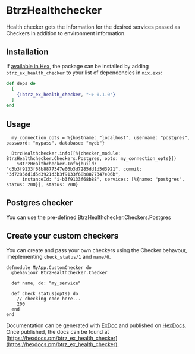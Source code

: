 # BtrzHealthchecker

Health checker gets the information for the desired services passed as Checkers in addition to environment information.

## Installation

If [available in Hex](https://hex.pm/docs/publish), the package can be installed
by adding `btrz_ex_health_checker` to your list of dependencies in `mix.exs`:

```elixir
def deps do
  [
    {:btrz_ex_health_checker, "~> 0.1.0"}
  ]
end
```
## Usage

```
  my_connection_opts = %{hostname: "localhost", username: "postgres", password: "mypass", database: "mydb"}

  BtrzHealthchecker.info([%{checker_module: BtrzHealthchecker.Checkers.Postgres, opts: my_connection_opts}])
    %BtrzHealthchecker.Info{build: "d3b3f9133f68b8877347e06b3d7285dd1d5d3921", commit: "3d7285dd1d5d3921d3b3f9133f68b8877347e06b", 
      instanceId: "i-b3f9133f68b88", services: [%{name: "postgres", status: 200}], status: 200}
```

## Postgres checker
You can use the pre-defined BtrzHealthchecker.Checkers.Postgres
## Create your custom checkers
You can create and pass your own checkers using the Checker behavour, imeplementing `check_status/1` and `name/0`.

```
defmodule MyApp.CustomChecker do
  @behaviour BtrzHealthchecker.Checker

  def name, do: "my_service"
  
  def check_status(opts) do
    // checking code here...
    200
  end
end
```

Documentation can be generated with [ExDoc](https://github.com/elixir-lang/ex_doc)
and published on [HexDocs](https://hexdocs.pm). Once published, the docs can
be found at [https://hexdocs.pm/btrz_ex_health_checker](https://hexdocs.pm/btrz_ex_health_checker).

